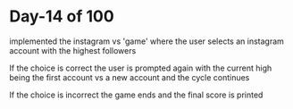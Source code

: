 # Day-14 of 100

implemented the instagram vs 'game' where the user selects an instagram account with the highest followers

If the choice is correct the user is prompted again with the current high being the first account vs a new account and the cycle continues

If the choice is incorrect the game ends and the final score is printed
